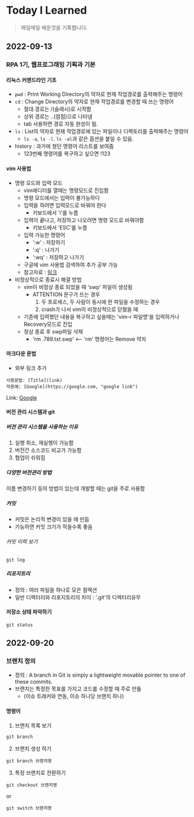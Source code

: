 # Today I Learned

> 매일매일 배운것을 기록합니다.

## 2022-09-13

### RPA 1기, 웹프로그래밍 기획과 기본

#### 리눅스 커맨드라인 기초

- `pwd` : Print Working Directory의 약자로 현재 작업경로를 출력해주는 명령어
- `cd` : Change Directory의 약자로 현재 작업경로를 변경할 때 쓰는 명령어
  - 절대 경로는 /(슬래시)로 시작함
  - 상위 경로는 ..(점점)으로 나타냄
  - tab 사용하면 경로 자동 완성이 됨.
- `ls` : List의 약자로 현재 작업경로에 있는 파일이나 디렉토리를 출력해주는 명령어
  - `ls -a`, `ls -l`. `ls -al`과 같은 옵션을 붙일 수 있음.
- history : 과거에 쳤던 명령어 리스트를 보여줌
  - 123번째 명령어를 복구하고 싶으면 !123

#### vim 사용법

- 명령 모드와 입력 모드
  - vim에디터를 열때는 명령모드로 진입함
  - 명령 모드에서는 입력이 불가능하다
  - 입력을 하려면 입력모드로 바꿔야 한다
    - 키보드에서 'i'를 누름
  - 입력이 끝나고, 저장하고 나오려면 명령 모드로 바꿔야함
    - 키보드에서 'ESC'를 누름
  - 입력 가능한 명령어
    - ':w' : 저장하기
    - ':q' : 나가기
    - ':wq' : 저장하고 나가기
  - 구글에 vim 사용법 검색하여 추가 공부 가능
  - 참고자료 : [링크](https://zeddios.tistory.com/122)
- 비정상적으로 종료시 해결 방법
  - vim이 비정상 종료 되었을 때 'swp' 파일이 생성됨
    - ATTENTION 문구가 뜨는 경우
      1. 두 프로세스, 두 사람이 동시에 한 파일을 수정하는 경우
      2. crash가 나서 vim이 비정상적으로 닫혔을 때
  - 기존에 입력했던 내용을 복구하고 싶을때는 'vim-r 파일명'을 입력하거나 Recovery모드로 진입
  - 정상 종료 후 swp파일 삭제
    - 'rm .789.txt.swp' <-- 'rm' 명령어는 Remove 약자

#### 마크다운 문법

- 외부 링크 추가

```
사용문법: [Title](link)
적용예: [Google](https://google.com, "google link")
```

Link: [Google](https://google.com, "google link")

#### 버전 관리 시스템과 git

##### 버전 관리 시스템을 사용하는 이유

1. 실행 취소, 재실행이 가능함
2. 버전간 소스코드 비교가 가능함
3. 협업이 쉬워짐

##### 다양한 버전관리 방법

이름 변경하기 등의 방법이 있는데 개발할 때는 git을 주로 사용함

##### 커밋

- 커밋은 논리적 변경이 있을 때 만듬
- 가능하면 커밋 크기가 작을수록 좋음

###### 커밋 이력 보기

```
git log
```

##### 리포지트리

- 정의 : 여러 파일을 하나로 모은 컬렉션
- 일반 디렉터리와 리포지토리의 차이 : '.git'의 디렉터리유무

#### 저장소 상태 파악하기

```
git status
```

## 2022-09-20

### 브랜치 정의

- 정의 : A branch in Git is simply a lightweight movable pointer to one of these commits.
- 브랜치는 특정한 목표를 가지고 코드를 수정할 때 주로 만듦
  - (이슈 트래커와 연동, 이슈 하나당 브랜치 하나)

#### 명령어

1. 브랜치 목록 보기

```
git branch
```

2. 브랜치 생성 하기

```
git branch 브랜치명
```

3. 특정 브랜치로 전환하기

```
git checkout 브랜치명
```

or

```
git switch 브랜치명
```
